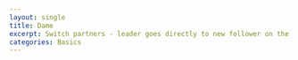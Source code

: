 ```yaml
---
layout: single
title: Dame
excerpt: Switch partners - leader goes directly to new follower on the right.  
categories: Basics
---
```

